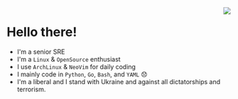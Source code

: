 <img align="right" src="https://github-readme-stats.vercel.app/api?username=willww64&show_icons=true&icon_color=CE1D2D&text_color=718096&bg_color=00000000&hide_title=true&hide_border=true" />

# Hello there!

- I'm a senior SRE
- I'm a `Linux` & `OpenSource` enthusiast
- I use `ArchLinux` & `NeoVim` for daily coding
- I mainly code in `Python`, `Go`, `Bash`, and `YAML` 😞
- I'm a liberal and I stand with Ukraine and against all dictatorships and terrorism.

